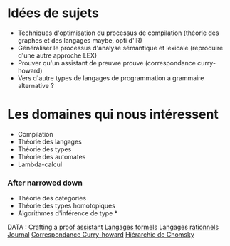 # Idées de sujets 
- Techniques d'optimisation du processus de compilation (théorie des graphes et des langages maybe, opti d'IR)
- Généraliser le processus d'analyse sémantique et lexicale (reproduire d'une autre approche LEX)
- Prouver qu'un assistant de preuvre prouve (correspondance curry-howard)
- Vers d'autre types de langages de programmation a grammaire alternative ?

# Les domaines qui nous intéressent
- Compilation
- Théorie des langages
- Théorie des types
- Théorie des automates
- Lambda-calcul

### After narrowed down
- Théorie des catégories
- Théorie des types homotopiques
- Algorithmes d'inférence de type *

DATA :
[Crafting a proof assistant](https://link.springer.com/chapter/10.1007/978-3-540-74464-1_2)
[Langages formels](https://fr.wikipedia.org/wiki/Langage_formel)
[Langages rationnels](https://fr.wikipedia.org/wiki/Langage_rationnel)
[Journal](http://www.jalc.de/)
[Correspondance Curry-howard](https://fr.wikipedia.org/wiki/Correspondance_de_Curry-Howard)
[Hiérarchie de Chomsky](https://fr.wikipedia.org/wiki/Hi%C3%A9rarchie_de_Chomsky)

